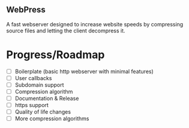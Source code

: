 ## WebPress
A fast webserver designed to increase website speeds by compressing source files and letting the client decompress it.

# Progress/Roadmap

- [ ] Boilerplate (basic http webserver with minimal features)
- [ ] User callbacks
- [ ] Subdomain support
- [ ] Compression algorithm
- [ ] Documentation & Release
- [ ] https support
- [ ] Quality of life changes
- [ ] More compression algorithms
